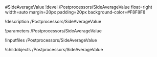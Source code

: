 <!-- MOOSE Object Documentation Stub: Remove this when content is added. -->
#SideAverageValue
!devel /Postprocessors/SideAverageValue float=right width=auto margin=20px padding=20px background-color=#F8F8F8

!description /Postprocessors/SideAverageValue

!parameters /Postprocessors/SideAverageValue

!inputfiles /Postprocessors/SideAverageValue

!childobjects /Postprocessors/SideAverageValue
